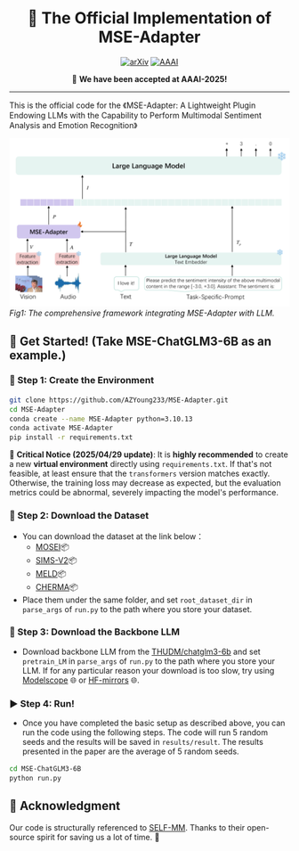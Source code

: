 <div align="center">

# 🌟 The Official Implementation of MSE-Adapter

[![arXiv](https://img.shields.io/badge/arXiv-2502.12478-red)](https://arxiv.org/abs/2502.12478)
[![AAAI](https://img.shields.io/badge/AAAI_2025-%23003973)](https://ojs.aaai.org/index.php/AAAI/article/download/34755/36910)

🎉 **We have been accepted at AAAI-2025!**
</div>

---
This is the official code for the 《MSE-Adapter: A Lightweight Plugin Endowing LLMs with the Capability to Perform Multimodal Sentiment Analysis and Emotion Recognition》 

![Overall](Fig/overall.png)
*Fig1: The comprehensive framework integrating MSE-Adapter with LLM.*

## 🚀 Get Started! (Take MSE-ChatGLM3-6B as an example.)

### 🔧 Step 1: Create the Environment
``` bash
git clone https://github.com/AZYoung233/MSE-Adapter.git
cd MSE-Adapter
conda create --name MSE-Adapter python=3.10.13
conda activate MSE-Adapter
pip install -r requirements.txt
```
🚨 **Critical Notice (2025/04/29 update)**: It is **highly recommended** to create a new **virtual environment** directly using `requirements.txt`. If that's not feasible, at least ensure that the `transformers` version matches exactly. Otherwise, the training loss may decrease as expected, but the evaluation metrics could be abnormal, severely impacting the model's performance.

### 📂 Step 2: Download the Dataset
- You can download the dataset at the link below：
   - [MOSEI](https://huggingface.co/datasets/AZYoung/MOSEI_processed)📦
   - [SIMS-V2](https://huggingface.co/datasets/AZYoung/SIMSV2_processed)📦
   - [MELD](https://huggingface.co/datasets/AZYoung/MELD_processed)📦
   - [CHERMA](https://huggingface.co/datasets/AZYoung/CHERMA0723_processed)📦
- Place them under the same folder, and set `root_dataset_dir` in `parse_args` of `run.py` to the path where you store your dataset.

### 💾 Step 3: Download the Backbone LLM
- Download backbone LLM from the [THUDM/chatglm3-6b](https://huggingface.co/THUDM/chatglm3-6b) and set `pretrain_LM` in `parse_args` of `run.py` to the path where you store your LLM. If for any particular reason your download is too slow, try using [Modelscope](https://modelscope.cn/my/overview) 🌐 or [HF-mirrors](https://hf-mirror.com/) 🌐.

### ▶️ Step 4: Run!
- Once you have completed the basic setup as described above, you can run the code using the following steps. The code will run 5 random seeds and the results will be saved in `results/result`. The results presented in the paper are the average of 5 random seeds.
```bash
cd MSE-ChatGLM3-6B
python run.py
```

## 🙏 Acknowledgment
Our code is structurally referenced to [SELF-MM](https://github.com/thuiar/Self-MM). Thanks to their open-source spirit for saving us a lot of time. 💖
